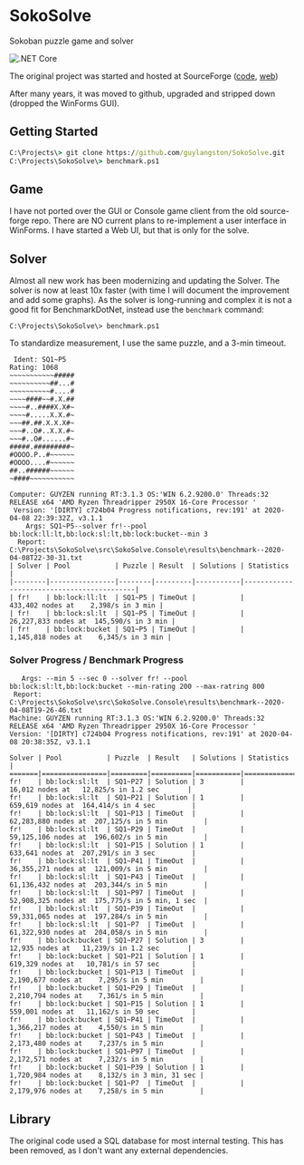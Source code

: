 # SokoSolve
Sokoban puzzle game and solver

![.NET Core](https://github.com/guylangston/SokoSolve/workflows/.NET%20Core/badge.svg)

The original project was started and hosted at SourceForge ([code](https://sourceforge.net/projects/sokosolve/), [web](https://web.archive.org/web/20180315141727/http://sokosolve.sourceforge.net/)) 

After many years, it was moved to github, upgraded and stripped down (dropped the WinForms GUI).

## Getting Started

```cmd
C:\Projects\> git clone https://github.com/guylangston/SokoSolve.git
C:\Projects\SokoSolve\> benchmark.ps1
```

## Game

I have not ported over the GUI or Console game client from the old source-forge repo. There are NO current plans to re-implement a user interface in WinForms. I have started a Web UI, but that is only for the solve.


## Solver

Almost all new work has been modernizing and updating the Solver. The solver is now at least 10x faster (with time I will document the improvement and add some graphs).  As the solver is long-running and complex it is not a good fit for BenchmarkDotNet, instead use the ``benchmark`` command:

```pwsh
C:\Projects\SokoSolve\> benchmark.ps1
```

To standardize measurement, I use the same puzzle, and a 3-min timeout.
```
 Ident: SQ1~P5
Rating: 1068
~~~~~~~~~~~#####
~~~~~~~~~~##...#
~~~~~~~~~~#....#
~~~~####~~#.X.##
~~~~#..####X.X#~
~~~~#.....X.X.#~
~~~##.##.X.X.X#~
~~~#..O#..X.X.#~
~~~#..O#......#~
#####.#########~
#OOOO.P..#~~~~~~
#OOOO....#~~~~~~
##..######~~~~~~
~####~~~~~~~~~~~

Computer: GUYZEN running RT:3.1.3 OS:'WIN 6.2.9200.0' Threads:32 RELEASE x64 'AMD Ryzen Threadripper 2950X 16-Core Processor '
 Version: '[DIRTY] c724b04 Progress notifications, rev:191' at 2020-04-08 22:39:32Z, v3.1.1
    Args: SQ1~P5--solver fr!--pool bb:lock:ll:lt,bb:lock:sl:lt,bb:lock:bucket--min 3
  Report: C:\Projects\SokoSolve\src\SokoSolve.Console\results\benchmark--2020-04-08T22-30-31.txt
| Solver | Pool           | Puzzle | Result  | Solutions | Statistics                                |
|--------|----------------|--------|---------|-----------|-------------------------------------------|
| fr!    | bb:lock:ll:lt  | SQ1~P5 | TimeOut |           |      433,402 nodes at    2,398/s in 3 min |
| fr!    | bb:lock:sl:lt  | SQ1~P5 | TimeOut |           |   26,227,833 nodes at  145,590/s in 3 min |
| fr!    | bb:lock:bucket | SQ1~P5 | TimeOut |           |    1,145,818 nodes at    6,345/s in 3 min |
```


### Solver Progress / Benchmark Progress

```
   Args: --min 5 --sec 0 --solver fr! --pool bb:lock:sl:lt,bb:lock:bucket --min-rating 200 --max-ratring 800
 Report: C:\Projects\SokoSolve\src\SokoSolve.Console\results\benchmark--2020-04-08T19-26-46.txt
Machine: GUYZEN running RT:3.1.3 OS:'WIN 6.2.9200.0' Threads:32 RELEASE x64 'AMD Ryzen Threadripper 2950X 16-Core Processor '
Version: '[DIRTY] c724b04 Progress notifications, rev:191' at 2020-04-08 20:38:35Z, v3.1.1

Solver | Pool           | Puzzle  | Result   | Solutions | Statistics                                        | 
=======|================|=========|==========|===========|===================================================|=
fr!    | bb:lock:sl:lt  | SQ1~P27 | Solution | 3         |       16,012 nodes at   12,825/s in 1.2 sec       | 
fr!    | bb:lock:sl:lt  | SQ1~P21 | Solution | 1         |      659,619 nodes at  164,414/s in 4 sec         | 
fr!    | bb:lock:sl:lt  | SQ1~P13 | TimeOut  |           |   62,283,880 nodes at  207,125/s in 5 min         | 
fr!    | bb:lock:sl:lt  | SQ1~P29 | TimeOut  |           |   59,125,106 nodes at  196,602/s in 5 min         | 
fr!    | bb:lock:sl:lt  | SQ1~P15 | Solution | 1         |      633,641 nodes at  207,291/s in 3 sec         | 
fr!    | bb:lock:sl:lt  | SQ1~P41 | TimeOut  |           |   36,355,271 nodes at  121,009/s in 5 min         | 
fr!    | bb:lock:sl:lt  | SQ1~P43 | TimeOut  |           |   61,136,432 nodes at  203,344/s in 5 min         | 
fr!    | bb:lock:sl:lt  | SQ1~P97 | TimeOut  |           |   52,908,325 nodes at  175,775/s in 5 min, 1 sec  | 
fr!    | bb:lock:sl:lt  | SQ1~P39 | TimeOut  |           |   59,331,065 nodes at  197,284/s in 5 min         | 
fr!    | bb:lock:sl:lt  | SQ1~P7  | TimeOut  |           |   61,322,930 nodes at  204,058/s in 5 min         | 
fr!    | bb:lock:bucket | SQ1~P27 | Solution | 3         |       12,935 nodes at   11,239/s in 1.2 sec       | 
fr!    | bb:lock:bucket | SQ1~P21 | Solution | 1         |      619,329 nodes at   10,781/s in 57 sec        | 
fr!    | bb:lock:bucket | SQ1~P13 | TimeOut  |           |    2,190,677 nodes at    7,295/s in 5 min         | 
fr!    | bb:lock:bucket | SQ1~P29 | TimeOut  |           |    2,210,794 nodes at    7,361/s in 5 min         | 
fr!    | bb:lock:bucket | SQ1~P15 | Solution | 1         |      559,001 nodes at   11,162/s in 50 sec        | 
fr!    | bb:lock:bucket | SQ1~P41 | TimeOut  |           |    1,366,217 nodes at    4,550/s in 5 min         | 
fr!    | bb:lock:bucket | SQ1~P43 | TimeOut  |           |    2,173,480 nodes at    7,237/s in 5 min         | 
fr!    | bb:lock:bucket | SQ1~P97 | TimeOut  |           |    2,172,571 nodes at    7,232/s in 5 min         | 
fr!    | bb:lock:bucket | SQ1~P39 | Solution | 1         |    1,720,984 nodes at    8,132/s in 3 min, 31 sec | 
fr!    | bb:lock:bucket | SQ1~P7  | TimeOut  |           |    2,179,976 nodes at    7,258/s in 5 min         | 
```

## Library

The original code used a SQL database for most internal testing. This has been removed, as I don't want any external dependencies.
